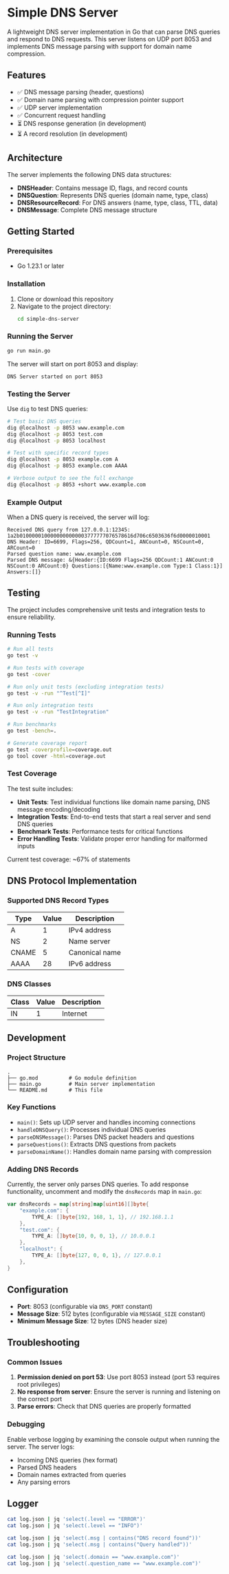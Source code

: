 # Simple DNS Server

A lightweight DNS server implementation in Go that can parse DNS queries and respond to DNS requests. This server listens on UDP port 8053 and implements DNS message parsing with support for domain name compression.

## Features

- ✅ DNS message parsing (header, questions)
- ✅ Domain name parsing with compression pointer support
- ✅ UDP server implementation
- ✅ Concurrent request handling
- ⏳ DNS response generation (in development)
- ⏳ A record resolution (in development)

## Architecture

The server implements the following DNS data structures:

- **DNSHeader**: Contains message ID, flags, and record counts
- **DNSQuestion**: Represents DNS queries (domain name, type, class)
- **DNSResourceRecord**: For DNS answers (name, type, class, TTL, data)
- **DNSMessage**: Complete DNS message structure

## Getting Started

### Prerequisites

- Go 1.23.1 or later

### Installation

1. Clone or download this repository
2. Navigate to the project directory:
   ```sh
   cd simple-dns-server
   ```

### Running the Server

```sh
go run main.go
```

The server will start on port 8053 and display:
```
DNS Server started on port 8053
```

### Testing the Server

Use `dig` to test DNS queries:

```sh
# Test basic DNS queries
dig @localhost -p 8053 www.example.com
dig @localhost -p 8053 test.com
dig @localhost -p 8053 localhost

# Test with specific record types
dig @localhost -p 8053 example.com A
dig @localhost -p 8053 example.com AAAA

# Verbose output to see the full exchange
dig @localhost -p 8053 +short www.example.com
```

### Example Output

When a DNS query is received, the server will log:

```
Received DNS query from 127.0.0.1:12345: 1a2b0100000100000000000003777777076578616d706c6503636f6d0000010001
DNS Header: ID=6699, Flags=256, QDCount=1, ANCount=0, NSCount=0, ARCount=0
Parsed question name: www.example.com
Parsed DNS message: &{Header:{ID:6699 Flags=256 QDCount:1 ANCount:0 NSCount:0 ARCount:0} Questions:[{Name:www.example.com Type:1 Class:1}] Answers:[]}
```

## Testing

The project includes comprehensive unit tests and integration tests to ensure reliability.

### Running Tests

```sh
# Run all tests
go test -v

# Run tests with coverage
go test -cover

# Run only unit tests (excluding integration tests)
go test -v -run "^Test[^I]"

# Run only integration tests
go test -v -run "TestIntegration"

# Run benchmarks
go test -bench=.

# Generate coverage report
go test -coverprofile=coverage.out
go tool cover -html=coverage.out
```

### Test Coverage

The test suite includes:

- **Unit Tests**: Test individual functions like domain name parsing, DNS message encoding/decoding
- **Integration Tests**: End-to-end tests that start a real server and send DNS queries
- **Benchmark Tests**: Performance tests for critical functions
- **Error Handling Tests**: Validate proper error handling for malformed inputs

Current test coverage: ~67% of statements

## DNS Protocol Implementation

### Supported DNS Record Types

| Type | Value | Description |
|------|-------|-------------|
| A    | 1     | IPv4 address |
| NS   | 2     | Name server |
| CNAME| 5     | Canonical name |
| AAAA | 28    | IPv6 address |

### DNS Classes

| Class | Value | Description |
|-------|-------|-------------|
| IN    | 1     | Internet |

## Development

### Project Structure

```
.
├── go.mod          # Go module definition
├── main.go         # Main server implementation
└── README.md       # This file
```

### Key Functions

- `main()`: Sets up UDP server and handles incoming connections
- `handleDNSQuery()`: Processes individual DNS queries
- `parseDNSMessage()`: Parses DNS packet headers and questions
- `parseQuestions()`: Extracts DNS questions from packets
- `parseDomainName()`: Handles domain name parsing with compression

### Adding DNS Records

Currently, the server only parses DNS queries. To add response functionality, uncomment and modify the `dnsRecords` map in `main.go`:

```go
var dnsRecords = map[string]map[uint16][]byte{
    "example.com": {
        TYPE_A: []byte{192, 168, 1, 1}, // 192.168.1.1
    },
    "test.com": {
        TYPE_A: []byte{10, 0, 0, 1}, // 10.0.0.1
    },
    "localhost": {
        TYPE_A: []byte{127, 0, 0, 1}, // 127.0.0.1
    },
}
```

## Configuration

- **Port**: 8053 (configurable via `DNS_PORT` constant)
- **Message Size**: 512 bytes (configurable via `MESSAGE_SIZE` constant)
- **Minimum Message Size**: 12 bytes (DNS header size)

## Troubleshooting

### Common Issues

1. **Permission denied on port 53**: Use port 8053 instead (port 53 requires root privileges)
2. **No response from server**: Ensure the server is running and listening on the correct port
3. **Parse errors**: Check that DNS queries are properly formatted

### Debugging

Enable verbose logging by examining the console output when running the server. The server logs:
- Incoming DNS queries (hex format)
- Parsed DNS headers
- Domain names extracted from queries
- Any parsing errors

## Logger

```sh
cat log.json | jq 'select(.level == "ERROR")'
cat log.json | jq 'select(.level == "INFO")'

cat log.json | jq 'select(.msg | contains("DNS record found"))'
cat log.json | jq 'select(.msg | contains("Query handled"))'

cat log.json | jq 'select(.domain == "www.example.com")'
cat log.json | jq 'select(.question_name == "www.example.com")'
```

